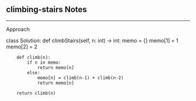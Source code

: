 <h2>climbing-stairs Notes</h2><hr>Approach

class Solution:
    def climbStairs(self, n: int) -> int:
        memo = {}
        memo[1] = 1
        memo[2] = 2

        def climb(n):
            if n in memo:
                return memo[n]
            else:
                memo[n] = climb(n-1) + climb(n-2)
                return memo[n]

        return climb(n)